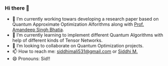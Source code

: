 ### Hi there 👋

- 🔭 I’m currently working towars developing a research paper based on Quantum Approximate Optimization Alforithms along with [Prof. Amandeep Singh Bhatia](https://scholar.google.co.in/citations?user=0a1UZbgAAAAJ&hl=en).
- 🌱 I’m currently learning to implement different Quantum Algorithms with help of different kinds of Tensor Networks. 
- 👯 I’m looking to collaborate on Quantum Optimization projects.
- 📫 How to reach me: siddhimali531@gmail.com or [Siddhi M.](www.linkedin.com/in/siddhi-mali)
- 😄 Pronouns: Sid!!

